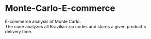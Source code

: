 # Monte-Carlo-E-commerce
E-commerce analysis of Monte Carlo.      
The code analyzes all Brazilian zip codes and stores a given product's delivery time.
